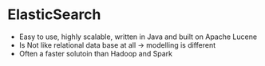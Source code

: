 # ElasticSearch
- Easy to use, highly scalable, written in Java and built on Apache Lucene
- Is Not like relational data base at all -> modelling is different
- Often a faster solutoin than Hadoop and Spark

